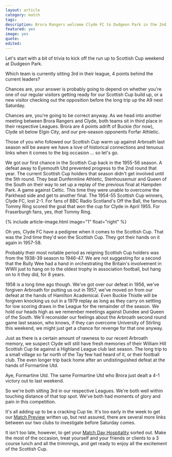 ```yaml
---
layout: article
category: match
tags: 
description: Brora Rangers welcome Clyde FC to Dudgeon Park in the 2nd Round of the Scottish Cup
featured: yes
image: yes
quote:
edited: 
---
```

Let's start with a bit of trivia to kick off the run up to Scottish Cup weekend at Dudgeon Park.

Which team is currently sitting 3rd in their league, 4 points behind the current leaders? 

Chances are, your answer is probably going to depend on whether you're one of our regular visitors getting ready for our Scottish Cup build up, or a new visitor checking out the opposition before the long trip up the A9 next Saturday.

Chances are, you're going to be correct anyway. As we head into another meeting between Brora Rangers and Clyde, both teams sit in third place in their respective Leagues. Brora are 4 points adrift of Buckie (for now), Clyde sit below Elgin City, and our pre-season opponents Forfar Athletic.

Those of you who followed our Scottish Cup warm up against Arbroath last season will be aware we have a love of historical connections and tenuous links when it comes to the big occasion ... so let's go.

We got our first chance in the Scottish Cup back in the 1955-56 season. A defeat away to Eyemouth Utd prevented progress to the 2nd round that year. The current Scottish Cup holders that season didn't get involved until the 5th round. They beat Dunfermline Athletic, Stenhousemuir and Queen of the South on their way to set up a replay of the previous final at Hampden Park. A game against Celtic. This time they were unable to overcome the Parkhead side and get to another final. The 1954-55 Scottish Cup winners, Clyde FC, lost 2-1. For fans of BBC Radio Scotland's Off the Ball, the famous Tommy Ring scored the goal that won the cup for Clyde in April 1955. For Fraserburgh fans, yes, *that* Tommy Ring.

{% include article-image.html image="1" float="right" %}

Oh yes, Clyde FC have a pedigree when it comes to the Scottish Cup. That was the 2nd time they'd won the Scottish Cup. They got their hands on it again in 1957-58.

Probably their most notable period as reigning Scottish Cup holders was from the 1938-39 season to 1946-47. We are not suggesting for a second that the Bully Wee had a hand in orchestrating the Britain's involvement in WWII just to hang on to the oldest trophy in association football, but hang on to it they did, for 8 years.

1958 is a long time ago though. We've got over our defeat in 1956, we've forgiven Arbroath for putting us out in 1957, we've moved on from our defeat at the hands of Hamilton Academical. Even Buckie Thistle will be forgiven knocking us out in a 1979 replay as long as they carry on settling for low scoring draws in the League for the remainder of the season. We hold our heads high as we remember meetings against Dundee and Queen of the South. We'll reconsider our feelings about the Arbroath second round game last season, who knows, if they can overcome University of Stirling this weekend, we might just get a chance for revenge for that one anyway.

Just as there is a certain amount of rawness to our recent Arbroath memory, we suspect Clyde will still have fresh memories of their William Hill Scottish Cup tie against a Highland League club last season. The long trip to a small village so far north of the Tay few had heard of it, or their football club. The even longer trip back home after an undistinguished defeat at the hands of Formartine Utd.

Aye, Formartine Utd. The same Formartine Utd who Brora just dealt a 4-1 victory out to last weekend.

So we're both sitting 3rd in our respective Leagues. We're both well within touching distance of that top spot. We've both had moments of glory and pain in this competition.

It's all adding up to be a cracking Cup tie. It's too early in the week to get our [Match Preview](/fixtures/) written up, but rest assured, there are several more links between our two clubs to investigate before Saturday comes.

It isn't too late, however, to get your [Match Day Hospitality](/2016/10/13/clyde-hospitality/) sorted out. Make the most of the occasion, treat yourself and your friends or clients to a 3 course lunch and all the trimmings, and get ready to enjoy all the excitement of the Scottish Cup.